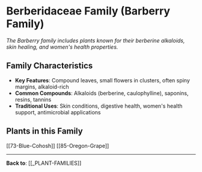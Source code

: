 # Berberidaceae Family (Barberry Family)

*The Barberry family includes plants known for their berberine alkaloids, skin healing, and women's health properties.*

## Family Characteristics
- **Key Features**: Compound leaves, small flowers in clusters, often spiny margins, alkaloid-rich
- **Common Compounds**: Alkaloids (berberine, caulophylline), saponins, resins, tannins
- **Traditional Uses**: Skin conditions, digestive health, women's health support, antimicrobial applications

## Plants in this Family

[[73-Blue-Cohosh]]
[[85-Oregon-Grape]]

---

**Back to**: [[_PLANT-FAMILIES]]